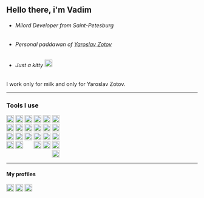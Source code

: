 ## Hello there, i'm Vadim
- <h6>Milord Developer from Saint-Petesburg</h6>
- <h6>Personal paddawan of <a href="https://github.com/zotovy">Yaroslav Zotov</a></h6>
- <h6>Just a kitty <img src="https://emojis.slackmojis.com/emojis/images/1607077101/11614/pop_cat.gif?1607077101" width="20"/></h6>

I work only for milk and only for Yaroslav Zotov.

<hr>
<h3>Tools I use</h3>
<div style="display: flex; gap: 4px">
  <div style="display: flex; flex-direction: column; gap: 3px">

  <img style="height: 20px;" alt="Typescript" src="https://img.shields.io/badge/-Typescript-007ACC?style=flat&logo=typescript&logoColor=white" />

  <img style="height: 20px;" alt="Python" src="https://img.shields.io/badge/Python⠀-3670A0?style=flat&logo=python&logoColor=ffdd54" />

  <img style="height: 20px;" alt="C++" src="https://img.shields.io/badge/C++⠀⠀-%2300599C.svg?style=flat&logo=c%2B%2B&logoColor=white" />

  <img style="height: 20px;" alt="Javascript" src="https://img.shields.io/badge/-Javascript-EFD927?style=flat&logo=javascript&logoColor=white" /> 
  </div>

  <div style="display: flex; flex-direction: column; gap: 3px">

  <img style="height: 20px" alt="React" src="https://img.shields.io/badge/-React-45b8d8?style=flat&logo=react&logoColor=white" />
  
  <img style="height: 20px" alt="Flask" src="https://img.shields.io/badge/Flask-%23000.svg?style=flat&logo=flask&logoColor=white" />
  
  <img style="height: 20px" alt="Django" src="https://img.shields.io/badge/Fjango-%23092E20.svg?style=flat&logo=django&logoColor=white" />

  <img style="height: 20px" alt="Sass" src="https://img.shields.io/badge/-Sass-CC6699?style=flat&logo=sass&logoColor=white" />

  </div>

  <div style="display: flex; flex-direction: column; gap: 3px">

  <img style="height: 20px" alt="MongoDB" src="https://img.shields.io/badge/-MongoDB-13aa52?style=flat&logo=mongodb&logoColor=white" />

  <img style="height: 20px" alt="MySQL" src="https://img.shields.io/badge/-MySQL-195C84?style=flat&logo=mysql&logoColor=white" />

  <img style="height: 20px" alt="Firebase" src="https://img.shields.io/badge/Firebase-039BE5?style=flat&logo=Firebase&logoColor=white" />

  </div>

  <div style="display: flex; flex-direction: column; gap: 3px">

  <img style="height: 20px;" alt="Webpack" src="https://img.shields.io/badge/-Webpack-8DD6F9?style=flat&logo=webpack&logoColor=white" />

  <img style="height: 20px;" alt="npm" src="https://img.shields.io/badge/-NPM⠀⠀-CB3837?style=flat&logo=npm&logoColor=white" />

  <img style="height: 20px;" alt="Github" src="https://img.shields.io/badge/github-%23121011.svg?style=for-the-badge&logo=github&logoColor=white" />

  <img style="height: 20px;" alt="MUI" src="https://img.shields.io/badge/MUI⠀⠀-%230081CB.svg?style=flat&logo=mui&logoColor=white" />

  </div>

  <div style="display: flex; flex-direction: column; gap: 3px">
  
  <img style="height: 20px;" alt="Figma" src="https://img.shields.io/badge/Figma⠀⠀-%23F24E1E.svg?style=flat&logo=figma&logoColor=white" />

  <img style="height: 20px;" alt="Photoshop" src="https://img.shields.io/badge/Photoshop-%2331A8FF.svg?style=flat&logo=adobe%20photoshop&logoColor=white" />

  <img style="height: 20px;" alt="Illustrator" src="https://img.shields.io/badge/Illustrator-%23FF9A00.svg?style=flat&logo=adobe%20illustrator&logoColor=white" />

  <img style="height: 20px;" alt="Canva" src="https://img.shields.io/badge/Canva⠀⠀-%2300C4CC.svg?style=flat&logo=Canva&logoColor=white" />

  </div>

  <div style="display: flex; flex-direction: column; gap: 3px">
  
  <img style="height: 20px;" alt="CLion" src="https://img.shields.io/badge/CLion⠀⠀-black?style=flat&logo=clion&logoColor=white" />

  <img style="height: 20px;" alt="Visual Studio Code" src="https://img.shields.io/badge/VS%20Code-0078d7.svg?style=flat&logo=visual-studio-code&logoColor=white" />

  <img style="height: 20px;" alt="Visual Studio" src="https://img.shields.io/badge/VStudio-5C2D91.svg?style=flat&logo=visual-studio&logoColor=white" />

  <img style="height: 20px;" alt="PyCharm" src="https://img.shields.io/badge/Pycharm-143?style=flat&logo=pycharm&logoColor=black&color=black&labelColor=green" />

  <img style="height: 20px;" alt="WebStorm" src="https://img.shields.io/badge/Webstorm-143?style=flat&logo=webstorm&logoColor=white&color=black" />

  </div>
</div>
<hr>
<h4>My profiles</h4>
<p>
  <a href='https://t.me/Vadimchaa'><img style="height: 20px;" alt="Telegram" src="https://img.shields.io/badge/Telegram-2CA5E0?style=for-the-badge&logo=telegram&logoColor=white" /></a>
  <a href='mailto:BelovBadim2014@yandex.ru'><img style="height: 20px;" alt="WebStorm" src="https://img.shields.io/badge/Yandex%20Mail-D14836?style=for-the-badge&logo=gmail&logoColor=white" /></a>
  <a href='http://codeforces.com/profile/BelovBadim'><img style="height: 20px;" alt="WebStorm" src="https://img.shields.io/badge/Codeforces-445f9d?style=for-the-badge&logo=Codeforces&logoColor=white" /></a>
</p>
